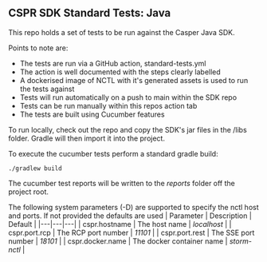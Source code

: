 ## CSPR SDK Standard Tests: Java

This repo holds a set of tests to be run against the Casper Java SDK.

Points to note are:

- The tests are run via a GitHub action, standard-tests.yml
- The action is well documented with the steps clearly labelled
- A dockerised image of NCTL with it's generated assets is used to run the tests against
- Tests will run automatically on a push to main within the SDK repo
- Tests can be run manually within this repos action tab
- The tests are built using Cucumber features

To run locally, check out the repo and copy the SDK's jar files in the /libs folder. Gradle will then import it into the project.

To execute the cucumber tests perform a standard gradle build:
```
./gradlew build
```

The cucumber test reports will be written to the _reports_ folder off the project root.

The following system parameters (-D) are supported to specify the nctl host and ports. If not provided the defaults are used
| Parameter  | Description  | Default   | 
|---|---|---|
| cspr.hostname | The host name | _localhost_  | 
| cspr.port.rcp  | The RCP port number | _11101_ |
| cspr.port.rest | The SSE port number | _18101_ |
| cspr.docker.name | The docker container name | _storm-nctl_ |



